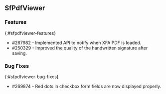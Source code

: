 ## SfPdfViewer

### Features
{:#sfpdfviewer-features}

* \#267982 - Implemented API to notify when XFA PDF is loaded.
* \#250329 - Improved the quality of the handwritten signature after saving.

### Bug Fixes
{:#sfpdfviewer-bug-fixes}

* \#269874 - Red dots in checkbox form fields are now displayed properly.
